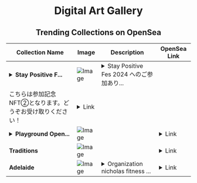 <div align="center">

# Digital Art Gallery

## Trending Collections on OpenSea

| Collection Name                       | Image                                                                                     | Description                       | OpenSea Link                                                                                          |
|---------------------------------------|-------------------------------------------------------------------------------------------|-----------------------------------|--------------------------------------------------------------------------------------------------------|
| **<details><summary>Stay Positive F...</summary>Stay Positive Fes 2024 参加記念NFT②</details>** | ![Image](https://i.seadn.io/s/raw/files/ae15baafa22275fcd00f02a056e03d0c.png?w=500&auto=format?w=200&auto=format) | <details><summary>Stay Positive Fes 2024 へのご参加あり...</summary>Stay Positive Fes 2024 へのご参加ありがとうございました。
こちらは参加記念NFT②となります。どうぞお受け取りください！</details> | <details><summary>Link</summary>[Stay Positive Fes 2024 参加記念NFT②](https://opensea.io/collection/stay-positive-fes-2024-can-jia-ji-nian-nft2)</details> |
| **<details><summary>Playground Open...</summary>Playground Open Ticketing Ecosystem Event 12056</details>** | ![Image](https://i.seadn.io/s/raw/files/ad4b567b5e819f5eb9dc8588aeb6896f.png?w=500&auto=format?w=200&auto=format) |  | <details><summary>Link</summary>[Playground Open Ticketing Ecosystem Event 12056](https://opensea.io/collection/playground-open-ticketing-ecosystem-event-12056)</details> |
| **Traditions** | ![Image](https://i.seadn.io/s/raw/files/5a259a58481179ef1b0295f84a1d8ab2.jpg?w=500&auto=format?w=200&auto=format) |  | <details><summary>Link</summary>[Traditions](https://opensea.io/collection/traditions-15)</details> |
| **Adelaide** | ![Image](https://i.seadn.io/s/raw/files/69ede884c8ee4133b5e226edf55401e5.jpg?w=500&auto=format?w=200&auto=format) | <details><summary>Organization nicholas fitness ...</summary>Organization nicholas fitness highlight takes hall surrounding</details> | <details><summary>Link</summary>[Adelaide](https://opensea.io/collection/adelaide-14)</details> |

</div>
